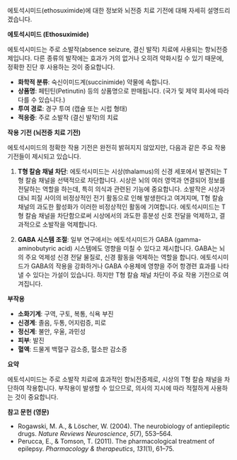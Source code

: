 에토석시미드(ethosuximide)에 대한 정보와 뇌전증 치료 기전에 대해 자세히 설명드리겠습니다.

**에토석시미드 (Ethosuximide)**

에토석시미드는 주로 소발작(absence seizure, 결신 발작) 치료에 사용되는 항뇌전증제입니다. 다른 종류의 발작에는 효과가 거의 없거나 오히려 악화시킬 수 있기 때문에, 정확한 진단 후 사용하는 것이 중요합니다.

- **화학적 분류**: 숙신이미드계(succinimide) 약물에 속합니다.
- **상품명**: 페틴틴(Petinutin) 등의 상품명으로 판매됩니다. (국가 및 제약 회사에 따라 다를 수 있습니다.)
- **투여 경로**: 경구 투여 (캡슐 또는 시럽 형태)
- **적응증**: 주로 소발작 (결신 발작)의 치료

**작용 기전 (뇌전증 치료 기전)**

에토석시미드의 정확한 작용 기전은 완전히 밝혀지지 않았지만, 다음과 같은 주요 작용 기전들이 제시되고 있습니다.

1. **T형 칼슘 채널 차단**: 에토석시미드는 시상(thalamus)의 신경 세포에서 발견되는 T형 칼슘 채널을 선택적으로 차단합니다. 시상은 뇌의 여러 영역과 연결되어 정보를 전달하는 역할을 하는데, 특히 의식과 관련된 기능에 중요합니다. 소발작은 시상과 대뇌 피질 사이의 비정상적인 전기 활동으로 인해 발생한다고 여겨지며, T형 칼슘 채널의 과도한 활성화가 이러한 비정상적인 활동에 기여합니다. 에토석시미드는 T형 칼슘 채널을 차단함으로써 시상에서의 과도한 흥분성 신호 전달을 억제하고, 결과적으로 소발작을 억제합니다.
    
2. **GABA 시스템 조절**: 일부 연구에서는 에토석시미드가 GABA (gamma-aminobutyric acid) 시스템에도 영향을 미칠 수 있다고 제시합니다. GABA는 뇌의 주요 억제성 신경 전달 물질로, 신경 활동을 억제하는 역할을 합니다. 에토석시미드가 GABA의 작용을 강화하거나 GABA 수용체에 영향을 주어 항경련 효과를 나타낼 수 있다는 가설이 있습니다. 하지만 T형 칼슘 채널 차단이 주요 작용 기전으로 여겨집니다.
    

**부작용**

- **소화기계**: 구역, 구토, 복통, 식욕 부진
- **신경계**: 졸음, 두통, 어지럼증, 피로
- **정신계**: 불안, 우울, 과민성
- **피부**: 발진
- **혈액**: 드물게 백혈구 감소증, 혈소판 감소증

**요약**

에토석시미드는 주로 소발작 치료에 효과적인 항뇌전증제로, 시상의 T형 칼슘 채널을 차단하여 작용합니다. 부작용이 발생할 수 있으므로, 의사의 지시에 따라 적절하게 사용하는 것이 중요합니다.

**참고 문헌 (영문)**

- Rogawski, M. A., & Löscher, W. (2004). The neurobiology of antiepileptic drugs. _Nature Reviews Neuroscience_, _5_(7), 553–564.
- Perucca, E., & Tomson, T. (2011). The pharmacological treatment of epilepsy. _Pharmacology & therapeutics_, _131_(1), 61–75.
